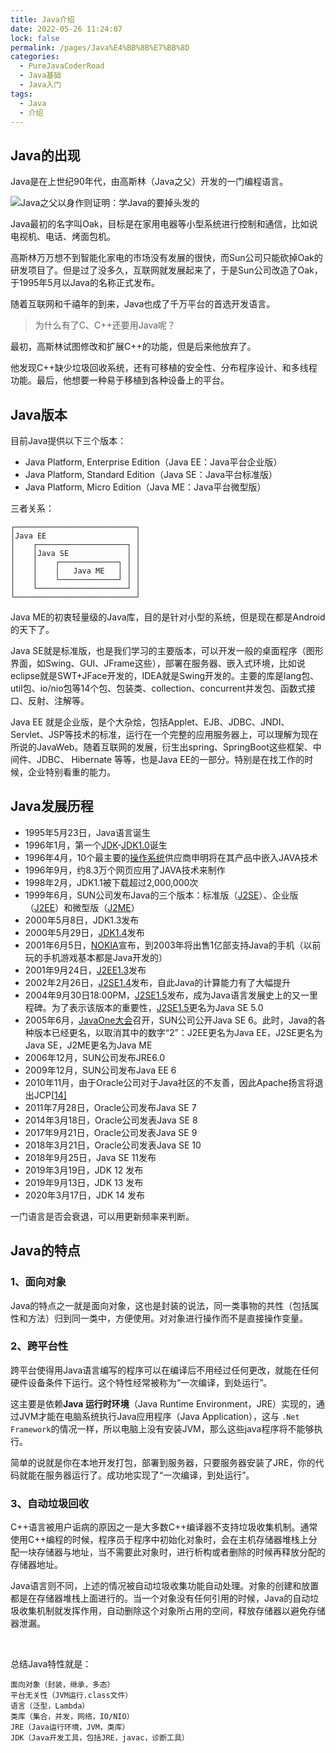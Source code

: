 ```yaml
---
title: Java介绍
date: 2022-05-26 11:24:07
lock: false
permalink: /pages/Java%E4%BB%8B%E7%BB%8D
categories: 
  - PureJavaCoderRoad
  - Java基础
  - Java入门
tags: 
  - Java
  - 介绍
---
```




## Java的出现

Java是在上世纪90年代，由高斯林（Java之父）开发的一门编程语言。

![Java之父以身作则证明：学Java的要掉头发的](https://blog-1253198264.cos.ap-guangzhou.myqcloud.com/image-20210104105506719.png)

Java最初的名字叫Oak，目标是在家用电器等小型系统进行控制和通信，比如说电视机、电话、烤面包机。

高斯林万万想不到智能化家电的市场没有发展的很快，而Sun公司只能砍掉Oak的研发项目了。但是过了没多久，互联网就发展起来了，于是Sun公司改造了Oak，于1995年5月以Java的名称正式发布。

随着互联网和千禧年的到来，Java也成了千万平台的首选开发语言。

> 为什么有了C、C++还要用Java呢？

最初，高斯林试图修改和扩展C++的功能，但是后来他放弃了。

他发现C++缺少垃圾回收系统，还有可移植的安全性、分布程序设计、和多线程功能。最后，他想要一种易于移植到各种设备上的平台。



## Java版本

目前Java提供以下三个版本：

- Java Platform, Enterprise Edition（Java EE：Java平台企业版）
- Java Platform, Standard Edition（Java SE：Java平台标准版）
- Java Platform, Micro Edition（Java ME：Java平台微型版）

三者关系：

```ascii
┌───────────────────────────┐
│Java EE                    │
│    ┌────────────────────┐ │
│    │Java SE             │ │
│    │    ┌─────────────┐ │ │
│    │    │   Java ME   │ │ │
│    │    └─────────────┘ │ │
│    └────────────────────┘ │
└───────────────────────────┘
```



Java ME的初衷轻量级的Java库，目的是针对小型的系统，但是现在都是Android的天下了。

Java SE就是标准版，也是我们学习的主要版本，可以开发一般的桌面程序（图形界面，如Swing、GUI、JFrame这些），部署在服务器、嵌入式环境，比如说eclipse就是SWT+JFace开发的，IDEA就是Swing开发的。主要的库是lang包、util包、io/nio包等14个包、包装类、collection、concurrent并发包、函数式接口、反射、注解等。

Java EE 就是企业版，是个大杂烩，包括Applet、EJB、JDBC、JNDI、Servlet、JSP等技术的标准，运行在一个完整的应用服务器上，可以理解为现在所说的JavaWeb。随着互联网的发展，衍生出spring、SpringBoot这些框架、中间件、JDBC、 Hibernate 等等，也是Java EE的一部分。特别是在找工作的时候，企业特别看重的能力。



## Java发展历程

- 1995年5月23日，Java语言诞生
- 1996年1月，第一个[JDK](https://bk.tw.lvfukeji.com/baike-JDK)-[JDK1.0](https://bk.tw.lvfukeji.com/w/index.php?title=JDK1.0&action=edit&redlink=1)诞生
- 1996年4月，10个最主要的[操作系统](https://bk.tw.lvfukeji.com/baike-操作系统)供应商申明将在其产品中嵌入JAVA技术
- 1996年9月，约8.3万个网页应用了JAVA技术来制作
- 1998年2月，JDK1.1被下载超过2,000,000次
- 1999年6月，SUN公司发布Java的三个版本：标准版（[J2SE](https://bk.tw.lvfukeji.com/baike-J2SE)）、企业版（[J2EE](https://bk.tw.lvfukeji.com/baike-J2EE)）和微型版（[J2ME](https://bk.tw.lvfukeji.com/baike-J2ME)）
- 2000年5月8日，JDK1.3发布
- 2000年5月29日，[JDK1.4](https://bk.tw.lvfukeji.com/w/index.php?title=JDK1.4&action=edit&redlink=1)发布
- 2001年6月5日，[NOKIA](https://bk.tw.lvfukeji.com/baike-诺基亚)宣布，到2003年将出售1亿部支持Java的手机（以前玩的手机游戏基本都是Java开发的）
- 2001年9月24日，[J2EE1.3](https://bk.tw.lvfukeji.com/w/index.php?title=J2EE1.3&action=edit&redlink=1)发布
- 2002年2月26日，[J2SE1.4](https://bk.tw.lvfukeji.com/w/index.php?title=J2SE1.4&action=edit&redlink=1)发布，自此Java的计算能力有了大幅提升
- 2004年9月30日18:00PM，[J2SE1.5](https://bk.tw.lvfukeji.com/baike-J2SE1.5)发布，成为Java语言发展史上的又一里程碑。为了表示该版本的重要性，[J2SE1.5](https://bk.tw.lvfukeji.com/baike-J2SE1.5)更名为Java SE 5.0
- 2005年6月，[JavaOne大会](https://bk.tw.lvfukeji.com/baike-JavaOne大会)召开，SUN公司公开Java SE 6。此时，Java的各种版本已经更名，以取消其中的数字“2”：J2EE更名为Java EE，J2SE更名为Java SE，J2ME更名为Java ME
- 2006年12月，SUN公司发布JRE6.0
- 2009年12月，SUN公司发布Java EE 6
- 2010年11月，由于Oracle公司对于Java社区的不友善，因此Apache扬言将退出JCP[[14\]](https://bk.tw.lvfukeji.com/wiki/Java#cite_note-18)
- 2011年7月28日，Oracle公司发布Java SE 7
- 2014年3月18日，Oracle公司发表Java SE 8
- 2017年9月21日，Oracle公司发表Java SE 9
- 2018年3月21日，Oracle公司发表Java SE 10
- 2018年9月25日，Java SE 11发布
- 2019年3月19日，JDK 12 发布
- 2019年9月13日，JDK 13 发布
- 2020年3月17日，JDK 14 发布



一门语言是否会衰退，可以用更新频率来判断。

## Java的特点



### 1、面向对象

Java的特点之一就是面向对象，这也是封装的说法，同一类事物的共性（包括属性和方法）归到同一类中，方便使用。对对象进行操作而不是直接操作变量。



### 2、跨平台性

跨平台使得用Java语言编写的程序可以在编译后不用经过任何更改，就能在任何硬件设备条件下运行。这个特性经常被称为“一次编译，到处运行”。

这主要是依赖**Java 运行时环境**（Java Runtime Environment，JRE）实现的，通过JVM才能在电脑系统执行Java应用程序（Java Application），这与 ``.Net Framework``的情况一样，所以电脑上没有安装JVM，那么这些java程序将不能够执行。



简单的说就是你在本地开发打包，部署到服务器，只要服务器安装了JRE，你的代码就能在服务器运行了。成功地实现了“一次编译，到处运行”。



### 3、自动垃圾回收

C++语言被用户诟病的原因之一是大多数C++编译器不支持垃圾收集机制。通常使用C++编程的时候，程序员于程序中初始化对象时，会在主机存储器堆栈上分配一块存储器与地址，当不需要此对象时，进行析构或者删除的时候再释放分配的存储器地址。

Java语言则不同，上述的情况被自动垃圾收集功能自动处理。对象的创建和放置都是在存储器堆栈上面进行的。当一个对象没有任何引用的时候，Java的自动垃圾收集机制就发挥作用，自动删除这个对象所占用的空间，释放存储器以避免存储器泄漏。


<br>

总结Java特性就是：

```
面向对象（封装，继承，多态）
平台无关性（JVM运行.class文件）
语言（泛型，Lambda）
类库（集合，并发，网络，IO/NIO）
JRE（Java运行环境，JVM，类库）
JDK（Java开发工具，包括JRE，javac，诊断工具）
```

